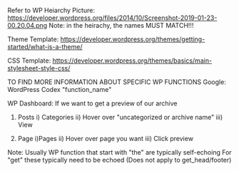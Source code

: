 Refer to WP Heiarchy Picture: https://developer.wordpress.org/files/2014/10/Screenshot-2019-01-23-00.20.04.png
Note: in the heirachy, the names MUST MATCH!!!

Theme Template: https://developer.wordpress.org/themes/getting-started/what-is-a-theme/

CSS Template: https://developer.wordpress.org/themes/basics/main-stylesheet-style-css/


TO FIND MORE INFORMATION ABOUT SPECIFIC WP FUNCTIONS
Google: WordPress Codex "function_name"

WP Dashboard:
If we want to get a preview of our archive
 1) Posts
    i) Categories
    ii) Hover over "uncategorized or archive name"
    iii) View

 2) Page
    i)Pages
    ii) Hover over page you want
    iii) Click preview

Note: Usually WP function that start with "the" are typically self-echoing
      For "get" these typically need to be echoed (Does not apply to get_head/footer)